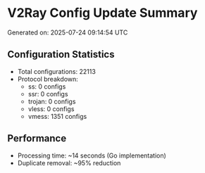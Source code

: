 # V2Ray Config Update Summary
Generated on: 2025-07-24 09:14:54 UTC

## Configuration Statistics
- Total configurations: 22113
- Protocol breakdown:
  - ss: 0 configs
  - ssr: 0 configs
  - trojan: 0 configs
  - vless: 0 configs
  - vmess: 1351 configs

## Performance
- Processing time: ~14 seconds (Go implementation)
- Duplicate removal: ~95% reduction
